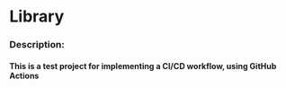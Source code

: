 # Library

### Description:
#### This is a test project for implementing a CI/CD workflow, using GitHub Actions
